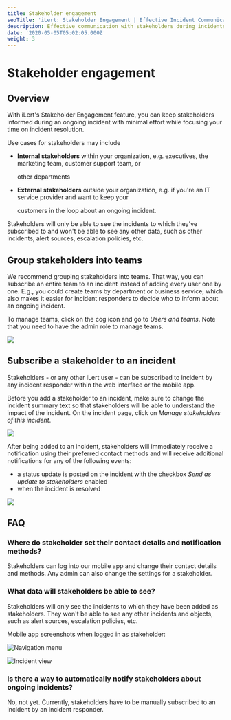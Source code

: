 ```yaml
---
title: Stakeholder engagement
seoTitle: 'iLert: Stakeholder Engagement | Effective Incident Communication'
description: Effective communication with stakeholders during incidents
date: '2020-05-05T05:02:05.000Z'
weight: 3
---
```


# Stakeholder engagement

## Overview <a id="overview"></a>

With iLert's Stakeholder Engagement feature, you can keep stakeholders informed during an ongoing incident with minimal effort while focusing your time on incident resolution.

Use cases for stakeholders may include

* **Internal stakeholders** within your organization, e.g. executives, the marketing team, customer support team, or 

  other departments 

* **External stakeholders** outside your organization, e.g. if you're an IT service provider and want to keep your 

  customers in the loop about an ongoing incident.

Stakeholders will only be able to see the incidents to which they've subscribed to and won't be able to see any other data, such as other incidents, alert sources, escalation policies, etc.

## Group stakeholders into teams <a id="2"></a>

We recommend grouping stakeholders into teams. That way, you can subscribe an entire team to an incident instead of adding every user one by one. E.g., you could create teams by department or business service, which also makes it easier for incident responders to decide who to inform about an ongoing incident.

To manage teams, click on the cog icon and go to _Users and teams_. Note that you need to have the admin role to manage teams.

![](../.gitbook/assets/teams.png)

## Subscribe a stakeholder to an incident <a id="3"></a>

Stakeholders - or any other iLert user - can be subscribed to incident by any incident responder within the web interface or the mobile app.

Before you add a stakeholder to an incident, make sure to change the incident summary text so that stakeholders will be able to understand the impact of the incident. On the incident page, click on _Manage stakeholders of this incident_.

![](../.gitbook/assets/manage_stakeholder.png)

After being added to an incident, stakeholders will immediately receive a notification using their preferred contact methods and will receive additional notifications for any of the following events:

* a status update is posted on the incident with the checkbox _Send as update to stakeholders_ enabled
* when the incident is resolved

![](../.gitbook/assets/status_update.png)

## FAQ

### Where do stakeholder set their contact details and notification methods?

Stakeholders can log into our mobile app and change their contact details and methods. Any admin can also change the settings for a stakeholder.

### What data will stakeholders be able to see?

Stakeholders will only see the incidents to which they have been added as stakeholders. They won't be able to see any other incidents and objects, such as alert sources, escalation policies, etc.

Mobile app screenshots when logged in as stakeholder:

![Navigation menu](../.gitbook/assets/sh_menu.png)

![Incident view](../.gitbook/assets/sh_mobile_view_incident.png)

### Is there a way to automatically notify stakeholders about ongoing incidents?

No, not yet. Currently, stakeholders have to be manually subscribed to an incident by an incident responder.

